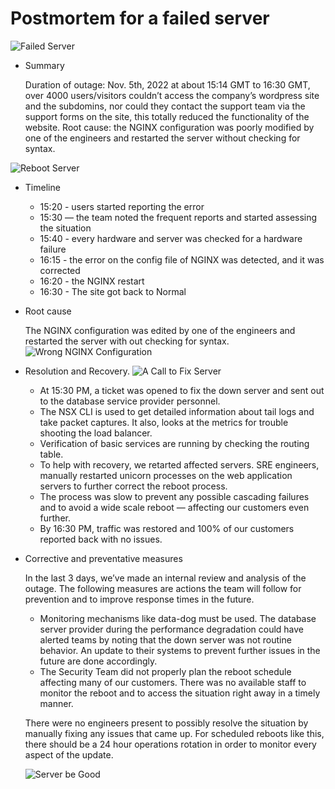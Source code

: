 # Postmortem for a failed server

![Failed Server](https://miro.medium.com/max/1400/1*P-Zu0RX33TUT0S6yyFNPYA.jpeg)
* Summary


    Duration of outage: Nov. 5th, 2022 at about 15:14 GMT to 16:30 GMT, over 4000 users/visitors couldn’t access the company’s wordpress site and the subdomins, nor could they contact the support team via the support forms on the site, this totally reduced the functionality of the website. 
    Root cause: the NGINX configuration was poorly modified by one of the engineers and restarted the server without checking for syntax.

![Reboot Server](https://media-exp1.licdn.com/dms/image/C4E12AQGHxL6jNsOb0g/article-cover_image-shrink_600_2000/0/1612553085336?e=2147483647&v=beta&t=CwYEG94zJ_N6Nn6dHfVfy2STNRXuP4z5Jrb0bRf6UFs)



* Timeline

    - 15:20 - users started reporting the error
    - 15:30 — the team noted the frequent reports and started assessing the situation
    - 15:40 - every hardware and server was checked for a hardware failure
    - 16:15 - the error on the config file of NGINX was detected, and it was corrected
    - 16:20 - the NGINX restart
    - 16:30 - The site got back to Normal



* Root cause

    The NGINX configuration was edited by one of the engineers and restarted the server with out checking for syntax.
    ![Wrong NGINX Configuration](https://bs-uploads.toptal.io/blackfish-uploads/uploaded_file/file/194520/image-1582751182464-4b9d62e62912bd777a7c647a8309df8b.png)



* Resolution and Recovery.
![A Call to Fix Server](http://www.quickmeme.com/meme/353aoe)
    - At 15:30 PM, a ticket was opened to fix the down server and sent out to the database service provider personnel.
    - The NSX CLI is used to get detailed information about tail logs and take packet captures. It also, looks at the metrics for trouble shooting the load balancer.
    - Verification of basic services are running by checking the routing table.
    - To help with recovery, we retarted affected servers. SRE engineers, manually restarted unicorn processes on the web application servers to further correct the reboot process.
    - The process was slow to prevent any possible cascading failures and to avoid a wide scale reboot — affecting our customers even further.
    - By 16:30 PM, traffic was restored and 100% of our customers reported back with no issues.



* Corrective and preventative measures


    In the last 3 days, we’ve made an internal review and analysis of the outage. The following measures are actions the team will follow for prevention and to improve response times in the future.


    - Monitoring mechanisms like data-dog must be used.
        The database server provider during the performance degradation could have alerted teams by noting that the down server was not routine behavior. An update to their systems to prevent further issues in the future are done accordingly.
    - The Security Team did not properly plan the reboot schedule affecting many of our customers. There was no available staff to monitor the reboot and to access the situation right away in a timely manner.


    There were no engineers present to possibly resolve the situation by manually fixing any issues that came up.
    For scheduled reboots like this, there should be a 24 hour operations rotation in order to monitor every aspect of the update.

    ![Server be Good](https://pics.me.me/yeah-tech-support-i-think-the-server-is-down-ok-43898165.png)